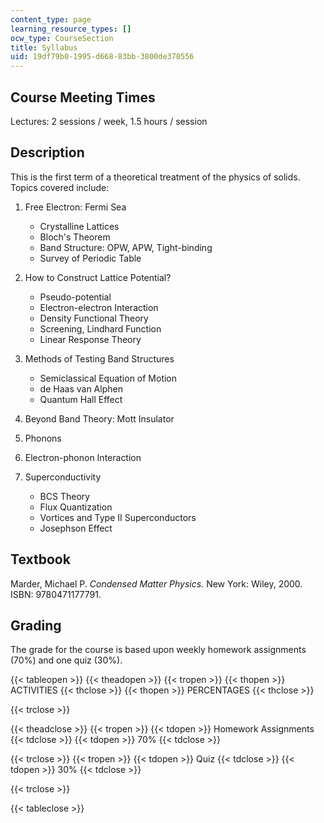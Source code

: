 ```yaml
---
content_type: page
learning_resource_types: []
ocw_type: CourseSection
title: Syllabus
uid: 19df79b0-1995-d668-83bb-3800de370556
---
```


Course Meeting Times
--------------------

Lectures: 2 sessions / week, 1.5 hours / session

Description
-----------

This is the first term of a theoretical treatment of the physics of solids. Topics covered include:

1.  Free Electron: Fermi Sea
    *   Crystalline Lattices
    *   Bloch's Theorem
    *   Band Structure: OPW, APW, Tight-binding
    *   Survey of Periodic Table  
          
        
2.  How to Construct Lattice Potential?
    *   Pseudo-potential
    *   Electron-electron Interaction
    *   Density Functional Theory
    *   Screening, Lindhard Function
    *   Linear Response Theory  
          
        
3.  Methods of Testing Band Structures
    *   Semiclassical Equation of Motion
    *   de Haas van Alphen
    *   Quantum Hall Effect  
          
        
4.  Beyond Band Theory: Mott Insulator  
      
    
5.  Phonons  
      
    
6.  Electron-phonon Interaction  
      
    
7.  Superconductivity
    *   BCS Theory
    *   Flux Quantization
    *   Vortices and Type II Superconductors
    *   Josephson Effect

Textbook
--------

Marder, Michael P. _Condensed Matter Physics._ New York: Wiley, 2000. ISBN: 9780471177791.

Grading
-------

The grade for the course is based upon weekly homework assignments (70%) and one quiz (30%).

{{< tableopen >}}
{{< theadopen >}}
{{< tropen >}}
{{< thopen >}}
ACTIVITIES
{{< thclose >}}
{{< thopen >}}
PERCENTAGES
{{< thclose >}}

{{< trclose >}}

{{< theadclose >}}
{{< tropen >}}
{{< tdopen >}}
Homework Assignments
{{< tdclose >}}
{{< tdopen >}}
70%
{{< tdclose >}}

{{< trclose >}}
{{< tropen >}}
{{< tdopen >}}
Quiz
{{< tdclose >}}
{{< tdopen >}}
30%
{{< tdclose >}}

{{< trclose >}}

{{< tableclose >}}